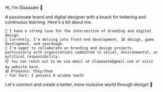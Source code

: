 Hi, I'm Slaaaaate 👋

A passionate brand and digital designer with a knack for tinkering and continuous learning. Here's a bit about me:

    👀 I have a strong love for the intersection of branding and digital design.
    🌱 Currently, I'm delving into front-end development, 3D design, game development, and sourdough.
    💞️ I'm eager to collaborate on branding and design projects, particularly with organizations committed to social, environmental, or political responsibility.
    📫 You can reach out to me via email at slaaaaate@gmail.com or visit my website here.
    😄 Pronouns: they/them
    ⚡ Fun fact: I possess 6 wisdom teeth
    
Let's connect and create a better, more inclusive world through design! 🚀
